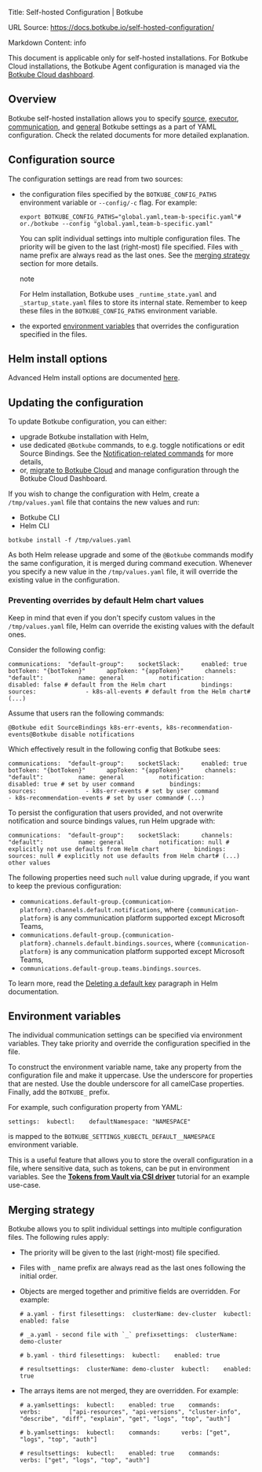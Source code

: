 Title: Self-hosted Configuration | Botkube

URL Source: https://docs.botkube.io/self-hosted-configuration/

Markdown Content:
info

This document is applicable only for self-hosted installations. For Botkube Cloud installations, the Botkube Agent configuration is managed via the [Botkube Cloud dashboard](https://app.botkube.io/).

Overview[​](https://docs.botkube.io/self-hosted-configuration/#overview "Direct link to Overview")
--------------------------------------------------------------------------------------------------

Botkube self-hosted installation allows you to specify [source](https://docs.botkube.io/self-hosted-configuration/source), [executor](https://docs.botkube.io/self-hosted-configuration/executor), [communication](https://docs.botkube.io/self-hosted-configuration/communication), and [general](https://docs.botkube.io/self-hosted-configuration/general) Botkube settings as a part of YAML configuration. Check the related documents for more detailed explanation.

Configuration source[​](https://docs.botkube.io/self-hosted-configuration/#configuration-source "Direct link to Configuration source")
--------------------------------------------------------------------------------------------------------------------------------------

The configuration settings are read from two sources:

*   the configuration files specified by the `BOTKUBE_CONFIG_PATHS` environment variable or `--config/-c` flag. For example:
    
    ```
    export BOTKUBE_CONFIG_PATHS="global.yaml,team-b-specific.yaml"# or./botkube --config "global.yaml,team-b-specific.yaml"
    ```
    
    You can split individual settings into multiple configuration files. The priority will be given to the last (right-most) file specified. Files with `_` name prefix are always read as the last ones. See the [merging strategy](https://docs.botkube.io/self-hosted-configuration/#merging-strategy) section for more details.
    
    note
    
    For Helm installation, Botkube uses `_runtime_state.yaml` and `_startup_state.yaml` files to store its internal state. Remember to keep these files in the `BOTKUBE_CONFIG_PATHS` environment variable.
    
*   the exported [environment variables](https://docs.botkube.io/self-hosted-configuration/#environment-variables) that overrides the configuration specified in the files.
    

Helm install options[​](https://docs.botkube.io/self-hosted-configuration/#helm-install-options "Direct link to Helm install options")
--------------------------------------------------------------------------------------------------------------------------------------

Advanced Helm install options are documented [here](https://docs.botkube.io/self-hosted-configuration/helm-chart-parameters).

Updating the configuration[​](https://docs.botkube.io/self-hosted-configuration/#updating-the-configuration "Direct link to Updating the configuration")
--------------------------------------------------------------------------------------------------------------------------------------------------------

To update Botkube configuration, you can either:

*   upgrade Botkube installation with Helm,
*   use dedicated `@Botkube` commands, to e.g. toggle notifications or edit Source Bindings. See the [Notification-related commands](https://docs.botkube.io/features/executing-commands#notification-related-commands) for more details,
*   or, [migrate to Botkube Cloud](https://docs.botkube.io/cli/migrating-installation-to-botkube-cloud) and manage configuration through the Botkube Cloud Dashboard.

If you wish to change the configuration with Helm, create a `/tmp/values.yaml` file that contains the new values and run:

*   Botkube CLI
*   Helm CLI

```
botkube install -f /tmp/values.yaml
```

As both Helm release upgrade and some of the `@Botkube` commands modify the same configuration, it is merged during command execution. Whenever you specify a new value in the `/tmp/values.yaml` file, it will override the existing value in the configuration.

### Preventing overrides by default Helm chart values[​](https://docs.botkube.io/self-hosted-configuration/#preventing-overrides-by-default-helm-chart-values "Direct link to Preventing overrides by default Helm chart values")

Keep in mind that even if you don't specify custom values in the `/tmp/values.yaml` file, Helm can override the existing values with the default ones.

Consider the following config:

```
communications:  "default-group":    socketSlack:      enabled: true      botToken: "{botToken}"      appToken: "{appToken}"      channels:        "default":          name: general          notification:            disabled: false # default from the Helm chart          bindings:            sources:              - k8s-all-events # default from the Helm chart# (...)
```

Assume that users ran the following commands:

```
@Botkube edit SourceBindings k8s-err-events, k8s-recommendation-events@Botkube disable notifications
```

Which effectively result in the following config that Botkube sees:

```
communications:  "default-group":    socketSlack:      enabled: true      botToken: "{botToken}"      appToken: "{appToken}"      channels:        "default":          name: general          notification:            disabled: true # set by user command          bindings:            sources:              - k8s-err-events # set by user command              - k8s-recommendation-events # set by user command# (...)
```

To persist the configuration that users provided, and not overwrite notification and source bindings values, run Helm upgrade with:

```
communications:  "default-group":    socketSlack:      channels:        "default":          name: general          notification: null # explicitly not use defaults from Helm chart          bindings:            sources: null # explicitly not use defaults from Helm chart# (...) other values
```

The following properties need such `null` value during upgrade, if you want to keep the previous configuration:

*   `communications.default-group.{communication-platform}.channels.default.notifications`, where `{communication-platform}` is any communication platform supported except Microsoft Teams,
*   `communications.default-group.{communication-platform}.channels.default.bindings.sources`, where `{communication-platform}` is any communication platform supported except Microsoft Teams,
*   `communications.default-group.teams.bindings.sources`.

To learn more, read the [Deleting a default key](https://helm.sh/docs/chart_template_guide/values_files/#deleting-a-default-key) paragraph in Helm documentation.

Environment variables[​](https://docs.botkube.io/self-hosted-configuration/#environment-variables "Direct link to Environment variables")
-----------------------------------------------------------------------------------------------------------------------------------------

The individual communication settings can be specified via environment variables. They take priority and override the configuration specified in the file.

To construct the environment variable name, take any property from the configuration file and make it uppercase. Use the underscore for properties that are nested. Use the double underscore for all camelCase properties. Finally, add the `BOTKUBE_` prefix.

For example, such configuration property from YAML:

```
settings:  kubectl:    defaultNamespace: "NAMESPACE"
```

is mapped to the `BOTKUBE_SETTINGS_KUBECTL_DEFAULT__NAMESPACE` environment variable.

This is a useful feature that allows you to store the overall configuration in a file, where sensitive data, such as tokens, can be put in environment variables. See the [**Tokens from Vault via CSI driver**](https://docs.botkube.io/self-hosted-configuration/communication/vault-csi/) tutorial for an example use-case.

Merging strategy[​](https://docs.botkube.io/self-hosted-configuration/#merging-strategy "Direct link to Merging strategy")
--------------------------------------------------------------------------------------------------------------------------

Botkube allows you to split individual settings into multiple configuration files. The following rules apply:

*   The priority will be given to the last (right-most) file specified.
    
*   Files with `_` name prefix are always read as the last ones following the initial order.
    
*   Objects are merged together and primitive fields are overridden. For example:
    
    ```
    # a.yaml - first filesettings:  clusterName: dev-cluster  kubectl:    enabled: false
    ```
    
    ```
    # _a.yaml - second file with `_` prefixsettings:  clusterName: demo-cluster
    ```
    
    ```
    # b.yaml - third filesettings:  kubectl:    enabled: true
    ```
    
    ```
    # resultsettings:  clusterName: demo-cluster  kubectl:    enabled: true
    ```
    
*   The arrays items are not merged, they are overridden. For example:
    
    ```
    # a.yamlsettings:  kubectl:    enabled: true    commands:      verbs:        ["api-resources", "api-versions", "cluster-info", "describe", "diff", "explain", "get", "logs", "top", "auth"]
    ```
    
    ```
    # b.yamlsettings:  kubectl:    commands:      verbs: ["get", "logs", "top", "auth"]
    ```
    
    ```
    # resultsettings:  kubectl:    enabled: true    commands:      verbs: ["get", "logs", "top", "auth"]
    ```
